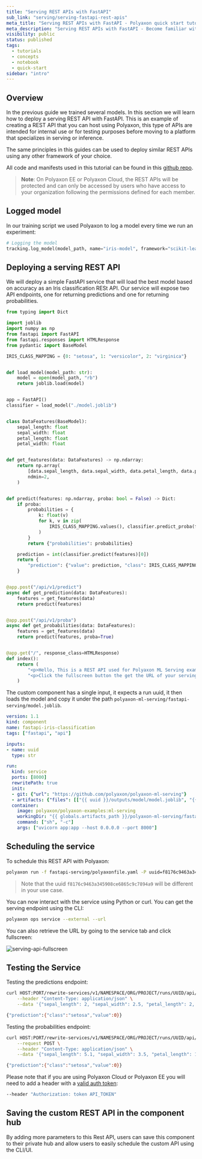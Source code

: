 ```yaml
---
title: "Serving REST APIs with FastAPI"
sub_link: "serving/serving-fastapi-rest-apis"
meta_title: "Serving REST APIs with FastAPI - Polyaxon quick start tutorial - Core Concepts"
meta_description: "Serving REST APIs with FastAPI - Become familiar with the ecosystem of Polyaxon tools with a top-level overview and useful links to get you started."
visibility: public
status: published
tags:
  - tutorials
  - concepts
  - notebook
  - quick-start
sidebar: "intro"
---
```


## Overview

In the previous guide we trained several models. In this section we will learn how to deploy a serving REST API with FastAPI.
This is an example of creating a REST API that you can host using Polyaxon, this type of APIs are intended for internal use or for testing purposes 
before moving to a platform that specializes in serving or inference. 

The same principles in this guides can be used to deploy similar REST APIs using any other framework of your choice.

All code and manifests used in this tutorial can be found in this [github repo](https://github.com/polyaxon/polyaxon-ml-serving).

> **Note**: On Polyaxon EE or Polyaxon Cloud, the REST APIs will be protected and can only be accessed by users who have access to your organization following the permissions defined for each member. 

## Logged model

In our training script we used Polyaxon to log a model every time we run an experiment:

```python
# Logging the model
tracking.log_model(model_path, name="iris-model", framework="scikit-learn", versioned=False)
```

## Deploying a serving REST API

We will deploy a simple FastAPI service that will load the best model based on accuracy as an Iris classification RESt API.
Our service will expose two API endpoints, one for returning predictions and one for returning probabilities.


```python
from typing import Dict

import joblib
import numpy as np
from fastapi import FastAPI
from fastapi.responses import HTMLResponse
from pydantic import BaseModel

IRIS_CLASS_MAPPING = {0: "setosa", 1: "versicolor", 2: "virginica"}


def load_model(model_path: str):
    model = open(model_path, "rb")
    return joblib.load(model)


app = FastAPI()
classifier = load_model("./model.joblib")


class DataFeatures(BaseModel):
    sepal_length: float
    sepal_width: float
    petal_length: float
    petal_width: float


def get_features(data: DataFeatures) -> np.ndarray:
    return np.array(
        [data.sepal_length, data.sepal_width, data.petal_length, data.petal_width],
        ndmin=2,
    )


def predict(features: np.ndarray, proba: bool = False) -> Dict:
    if proba:
        probabilities = {
            k: float(v)
            for k, v in zip(
                IRIS_CLASS_MAPPING.values(), classifier.predict_proba(features)[0]
            )
        }
        return {"probabilities": probabilities}

    prediction = int(classifier.predict(features)[0])
    return {
        "prediction": {"value": prediction, "class": IRIS_CLASS_MAPPING[prediction]}
    }


@app.post("/api/v1/predict")
async def get_prediction(data: DataFeatures):
    features = get_features(data)
    return predict(features)


@app.post("/api/v1/proba")
async def get_probabilities(data: DataFeatures):
    features = get_features(data)
    return predict(features, proba=True)


@app.get("/", response_class=HTMLResponse)
def index():
    return (
        "<p>Hello, This is a REST API used for Polyaxon ML Serving examples!</p>"
        "<p>Click the fullscreen button the get the URL of your serving API!<p/>"
    )
```

The custom component has a single input, it expects a run uuid, it then loads the model and copy it under the path `polyaxon-ml-serving/fastapi-serving/model.joblib`.

```yaml
version: 1.1
kind: component
name: fastapi-iris-classification
tags: ["fastapi", "api"]

inputs:
- name: uuid
  type: str

run:
  kind: service
  ports: [8000]
  rewritePath: true
  init:
  - git: {"url": "https://github.com/polyaxon/polyaxon-ml-serving"}
  - artifacts: {"files": [["{{ uuid }}/outputs/model/model.joblib", "{{ globals.artifacts_path }}/polyaxon-ml-serving/fastapi-serving/model.joblib"]]}
  container:
    image: polyaxon/polyaxon-examples:ml-serving
    workingDir: "{{ globals.artifacts_path }}/polyaxon-ml-serving/fastapi-serving"
    command: ["sh", "-c"]
    args: ["uvicorn app:app --host 0.0.0.0 --port 8000"]
```

## Scheduling the service

To schedule this REST API with Polyaxon: 

```bash
polyaxon run -f fastapi-serving/polyaxonfile.yaml -P uuid=f8176c9463a345908ce6865c9c7894a9
```

> Note that the uuid `f8176c9463a345908ce6865c9c7894a9` will be different in your use case.

You can now interact with the service using Python or curl. You can get the serving endpoint using the CLI:

```bash
polyaxon ops service --external --url
``` 

You can also retrieve the URL by going to the service tab and click fullscreen:

![serving-api-fullscreen](../../../../content/images/dashboard/runs/serving-api-fullscreen.png)

## Testing the Service

Testing the predictions endpoint:

```bash
curl HOST:PORT/rewrite-services/v1/NAMESPACE/ORG/PROJECT/runs/UUID/api/v1/predict --request POST \
    --header "Content-Type: application/json" \
    --data '{"sepal_length": 2, "sepal_width": 2.5, "petal_length": 2, "petal_width": 0.5}'

{"prediction":{"class":"setosa","value":0}}
```

Testing the probabilities endpoint:

```bash
curl HOST:PORT/rewrite-services/v1/NAMESPACE/ORG/PROJECT/runs/UUID/api/v1/proba \
    --request POST \
    --header "Content-Type: application/json" \
    --data '{"sepal_length": 5.1, "sepal_width": 3.5, "petal_length": 1.4, "petal_width": 0.2}'

{"prediction":{"class":"setosa","value":0}}
```

Please note that if you are using Polyaxon Cloud or Polyaxon EE you will need to add a header with a [valid auth token](/docs/management/organizations/user-profile/#token-management):

```bash
--header "Authorization: token API_TOKEN"
```

## Saving the custom REST API in the component hub

By adding more parameters to this Rest API, users can save this component to their private hub and allow users to easily schedule the custom API using the CLI/UI.

